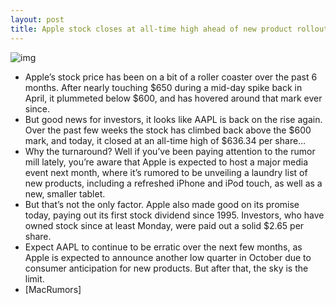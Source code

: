 ```yaml
---
layout: post
title: Apple stock closes at all-time high ahead of new product rollouts
---
```

![img](http://media.idownloadblog.com/wp-content/uploads/2012/08/aapl-stock-ss.jpg)
* Apple’s stock price has been on a bit of a roller coaster over the past 6 months. After nearly touching $650 during a mid-day spike back in April, it plummeted below $600, and has hovered around that mark ever since.
* But good news for investors, it looks like AAPL is back on the rise again. Over the past few weeks the stock has climbed back above the $600 mark, and today, it closed at an all-time high of $636.34 per share…
* Why the turnaround? Well if you’ve been paying attention to the rumor mill lately, you’re aware that Apple is expected to host a major media event next month, where it’s rumored to be unveiling a laundry list of new products, including a refreshed iPhone and iPod touch, as well as a new, smaller tablet.
* But that’s not the only factor. Apple also made good on its promise today, paying out its first stock dividend since 1995. Investors, who have owned stock since at least Monday, were paid out a solid $2.65 per share.
* Expect AAPL to continue to be erratic over the next few months, as Apple is expected to announce another low quarter in October due to consumer anticipation for new products. But after that, the sky is the limit.
* [MacRumors]


